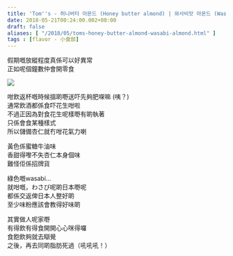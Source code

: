 ```yaml
---
title: 'Tom''s - 허니버터 아몬드 (Honey butter almond) | 와사비맛 아몬드 (Wasabi almond)'
date: 2018-05-21T00:24:00.002+08:00
draft: false
aliases: [ "/2018/05/toms-honey-butter-almond-wasabi-almond.html" ]
tags : [flavor - 小食部]
---
```


假期嘅放縱程度真係可以好異常  
正如呢個鐘數仲會開零食  

![](/images/tomsalmond.jpg)

咁飲返杯嘅時候搵啲嘢送吓先夠肥㗎嘛 (咦？)  
通常飲酒都係食吓花生咁啦  
不過正因為對食花生呢樣嘢有啲執著  
只係會食某種樣式  
所以儲備杏仁就冇咁花氣力喇  
  
黃色係蜜糖牛油味  
香甜得嚟不失杏仁本身個味  
難怪佢係招牌貨  
  
綠色嘅wasabi...  
就咁嘅，わさび呢啲日本嘢呢  
都係交返俾日本人整好啲  
至少味粉應該會教得好味啲  
  
其實做人呢家嘢  
有得飲有得食開開心心咪得囉  
食飽飲夠就去瞓覺  
之後，再去同啲脂肪死過（吼吼吼！）